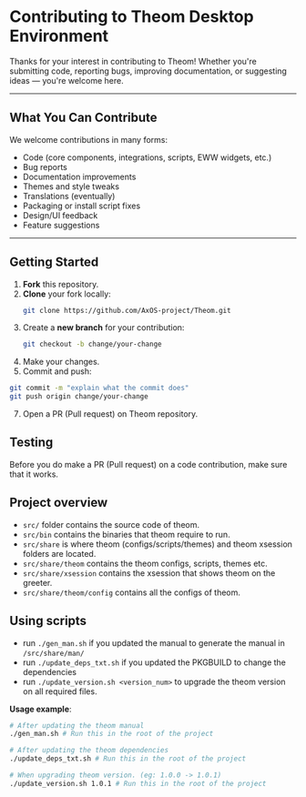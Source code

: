 # Contributing to Theom Desktop Environment

Thanks for your interest in contributing to Theom! Whether you're submitting code, reporting bugs, improving documentation, or suggesting ideas — you're welcome here.

---

## What You Can Contribute

We welcome contributions in many forms:

- Code (core components, integrations, scripts, EWW widgets, etc.)
- Bug reports
- Documentation improvements
- Themes and style tweaks
- Translations (eventually)
- Packaging or install script fixes
- Design/UI feedback
- Feature suggestions

---

## Getting Started

1. **Fork** this repository.
2. **Clone** your fork locally:
   ```bash
   git clone https://github.com/AxOS-project/Theom.git
   ```
3. Create a **new branch** for your contribution:
   ```bash
   git checkout -b change/your-change
   ```
4. Make your changes.
5. Commit and push:

```bash
git commit -m "explain what the commit does"
git push origin change/your-change
```

7. Open a PR (Pull request) on Theom repository.

## Testing

Before you do make a PR (Pull request) on a code contribution, make sure that it works.

## Project overview

- `src/` folder contains the source code of theom.
- `src/bin` contains the binaries that theom require to run.
- `src/share` is where theom (configs/scripts/themes) and theom xsession folders are located.
- `src/share/theom` contains the theom configs, scripts, themes etc.
- `src/share/xsession` contains the xsession that shows theom on the greeter.
- `src/share/theom/config` contains all the configs of theom.

## Using scripts

- run `./gen_man.sh` if you updated the manual to generate the manual in `/src/share/man/`
- run `./update_deps_txt.sh` if you updated the PKGBUILD to change the dependencies
- run `./update_version.sh <version_num>` to upgrade the theom version on all required files.

**Usage example**:

```bash
# After updating the theom manual
./gen_man.sh # Run this in the root of the project

# After updating the theom dependencies
./update_deps_txt.sh # Run this in the root of the project

# When upgrading theom version. (eg: 1.0.0 -> 1.0.1)
./update_version.sh 1.0.1 # Run this in the root of the project
```
